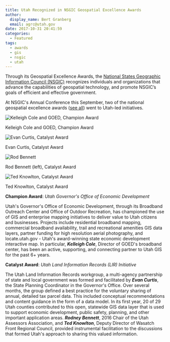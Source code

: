 ```yaml
---
title: Utah Recognized in NSGIC Geospatial Excellence Awards
author:
  display_name: Bert Granberg
  email: agrc@utah.gov
date: 2017-10-31 20:41:59
categories:
  - Featured
tags:
  - awards
  - gis
  - nsgic
  - utah
---
```

Through its Geospatial Excellence Awards, the [National States Geographic Information Council (NSGIC)](https://nsgic.org) recognizes individuals and organizations that advance the capabilities of geospatial technology, and promote NSGIC’s goals of efficient and effective government.

At NSGIC's Annual Conference this September, two of the national geospatial excellence awards ([see all](https://nsgic.memberclicks.net/2017-NSGIC-awards0)) went to Utah-led initiatives.

<div class="flex flex--center flex--around">
  <div>
    <div class="caption">
      <img src="{{ "/images/nsgic_awards/KColeGOEDSmall.png" | prepend: site.baseurl }}" alt="Kelleigh Cole and GOED, Champion Award" />
      <p class="caption-text">Kelleigh Cole and GOED, Champion Award</p>
    </div>
  </div>
  <div>
    <div class="caption">
      <img src="{{ "/images/nsgic_awards/ECurtisSmall.png" | prepend: site.baseurl }}" alt="Evan Curtis, Catalyst Award" />
      <p class="caption-text">Evan Curtis, Catalyst Award</p>
    </div>
  </div>
</div>
<div class="flex flex--center flex--around">
  <div>
    <div class="caption">
      <img src="{{ "/images/nsgic_awards/RodBennett.png" | prepend: site.baseurl }}" alt="Rod Bennett" />
      <p class="caption-text">Rod Bennett (left), Catalyst Award</p>
    </div>
  </div>
  <div>
    <div class="caption">
      <img src="{{ "/images/nsgic_awards/TKnowltonSmall.png" | prepend: site.baseurl }}" alt="Ted Knowlton, Catalyst Award" />
      <p class="caption-text">Ted Knowlton, Catalyst Award</p>
    </div>
  </div>
</div>

**Champion Award**: _Utah Governor's Office of Economic Development_

Utah's Governor's Office of Economic Development, through its Broadband Outreach Center and Office of Outdoor Recreation, has championed the use of GIS and enterprise mapping initiatives to deliver value to Utah citizens and businesses. Projects include residential broadband mapping, commercial broadband availability, trail and recreational amenities GIS data layers, partner funding for high resolution aerial photography, and locate.utah.gov - Utah's award-winning state economic development interactive map. In particular, **_Kelleigh Cole_**, Director of GOED's broadband center, has been an active, supporting, and connecting partner to Utah GIS for the past 6+ years.

**Catalyst Award**: _Utah Land Information Records (LIR) Initiative_

The Utah Land Information Records workgroup, a multi-agency partnership of state and local government was formed and facilitated by **_Evan Curtis_**, the State Planning Coordinator in the Governor's Office. Over several months, the group defined a best practice for the voluntary sharing of annual, detailed tax parcel data. This included conceptual recommendations and content guidance in the form of a data model. In its first year, 20 of 29 Utah counties contributed to this open, statewide GIS data layer that is used to support economic development, public safety, planning, and other important application areas. **_Rodney Bennett_**, 2016 Chair of the Utah Assessors Association, and **_Ted Knowlton_**, Deputy Director of Wasatch Front Regional Council, provided instrumental facilitation to the discussions that formed Utah's approach to sharing this valued information.
